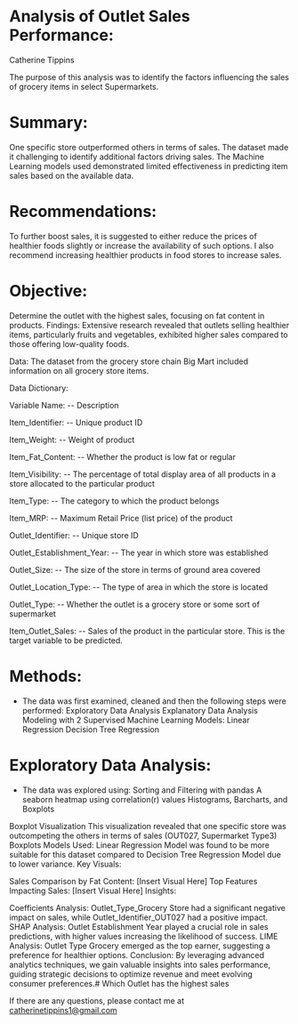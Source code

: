 # Analysis of Outlet Sales Performance:

Catherine Tippins

The purpose of this analysis was to identify the factors influencing the sales of  grocery items in select Supermarkets.

# Summary:
One specific store outperformed others in terms of sales.
The dataset made it challenging to identify additional factors driving sales.
The Machine Learning models used demonstrated limited effectiveness in predicting item sales based on the available data.

# Recommendations: 
To further boost sales, it is suggested to either reduce the prices of healthier foods slightly or increase the availability of such options. I also recommend increasing healthier products in food stores to increase sales.

# Objective: 
Determine the outlet with the highest sales, focusing on fat content in products.
Findings: Extensive research revealed that outlets selling healthier items, particularly fruits and vegetables, exhibited higher sales compared to those offering low-quality foods.

Data: The dataset from the grocery store chain Big Mart included information on all grocery store items.

Data Dictionary:

Variable Name: -- Description

Item_Identifier: -- Unique product ID

Item_Weight: -- Weight of product

Item_Fat_Content: -- Whether the product is low fat or regular

Item_Visibility: -- The percentage of total display area of all products in a store allocated to the particular product

Item_Type: -- The category to which the product belongs

Item_MRP: -- Maximum Retail Price (list price) of the product

Outlet_Identifier: -- Unique store ID

Outlet_Establishment_Year: -- The year in which store was established

Outlet_Size: -- The size of the store in terms of ground area covered

Outlet_Location_Type: -- The type of area in which the store is located

Outlet_Type: -- Whether the outlet is a grocery store or some sort of supermarket

Item_Outlet_Sales: -- Sales of the product in the particular store. This is the target variable to be predicted.

# Methods:
- The data was first examined, cleaned and then the following steps were performed:
Exploratory Data Analysis
Explanatory Data Analysis
Modeling with 2 Supervised Machine Learning Models:
Linear Regression
Decision Tree Regression

# Exploratory Data Analysis:
- The data was explored using:
Sorting and Filtering with pandas
A seaborn heatmap using correlation(r) values
Histograms, Barcharts, and Boxplots

Boxplot Visualization
This visualization revealed that one specific store was outcompeting the others in terms of sales (OUT027, Supermarket Type3)
Boxplots
Models Used: Linear Regression Model was found to be more suitable for this dataset compared to Decision Tree Regression Model due to lower variance.
Key Visuals:

Sales Comparison by Fat Content:
[Insert Visual Here]
Top Features Impacting Sales:
[Insert Visual Here]
Insights:

Coefficients Analysis: Outlet_Type_Grocery Store had a significant negative impact on sales, while Outlet_Identifier_OUT027 had a positive impact.
SHAP Analysis: Outlet Establishment Year played a crucial role in sales predictions, with higher values increasing the likelihood of success.
LIME Analysis: Outlet Type Grocery emerged as the top earner, suggesting a preference for healthier options.
Conclusion:
By leveraging advanced analytics techniques, we gain valuable insights into sales performance, guiding strategic decisions to optimize revenue and meet evolving consumer preferences.# Which Outlet has the highest sales

If there are any questions, please contact me at catherinetippins1@gmail.com

